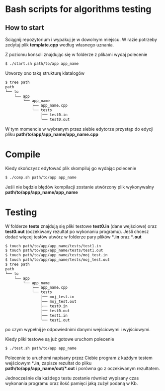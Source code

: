 # Bash scripts for algorithms testing 

How to start
------------
Ściągnij repozytorium i wypakuj je w dowolnym miejscu. W razie potrzeby zedytuj plik **template.cpp** według własnego uznania.

Z poziomu konsoli znajdując się w folderze z plikami wydaj polecenie
```sh
$ ./start.sh path/to/app app_name
```
Utworzy ono taką strukturę klatalogów
```sh
$ tree path
path
└── to
    └── app
        └── app_name
            ├── app_name.cpp
            └── tests
                ├── test0.in
                └── test0.out
```

W tym momencie w wybranym przez siebie edytorze przystąp do edycji pliku **path/to/app/app_name/app_name.cpp**

# Compile
Kiedy skończysz edytować plik skompiluj go wydając polecenie
```sh
$ ./comp.sh path/to/app app_name
```
Jeśli nie będzie błędów kompilacji zostanie utwórzony plik wykonywalny **path/to/app/app_name/app_name**

# Testing
W folderze **tests** znajdują się pliki testowe **test0.in** (dane wejściowe) oraz **test0.out** (oczekiwany rezultat po wykonaniu programu). Jeśli chcesz dodać więcej testów utwórz w folderze pary plików ***.in** oraz ***.out**
```sh
$ touch path/to/app/app_name/tests/test1.in
$ touch path/to/app/app_name/tests/test1.out
$ touch path/to/app/app_name/tests/moj_test.in
$ touch path/to/app/app_name/tests/moj_test.out
$ tree path
path
└── to
    └── app
        └── app_name
            ├── app_name.cpp
            └── tests
                ├── moj_test.in
                ├── moj_test.out
                ├── test0.in
                ├── test0.out
                ├── test1.in
                └── test1.out
```
po czym wypełnij je odpowiednimi danymi wejściowymi i wyjściowymi.

Kiedy pliki testowe są już gotowe uruchom polecenie
```sh
$ ./test.sh path/to/app app_name
```
Polecenie to uruchomi napisany przez Ciebie program z każdym testem wejściowym ***.in**, zapisze rezultat do pliku **path/to/app/app_name/out/\*.out** i porówna go z oczekiwanym rezultatem.

Jednocześnie dla każdego testu zostanie również wypisany czas wykonania programu oraz ilość pamięci jaką zużył podaną w Kb.
